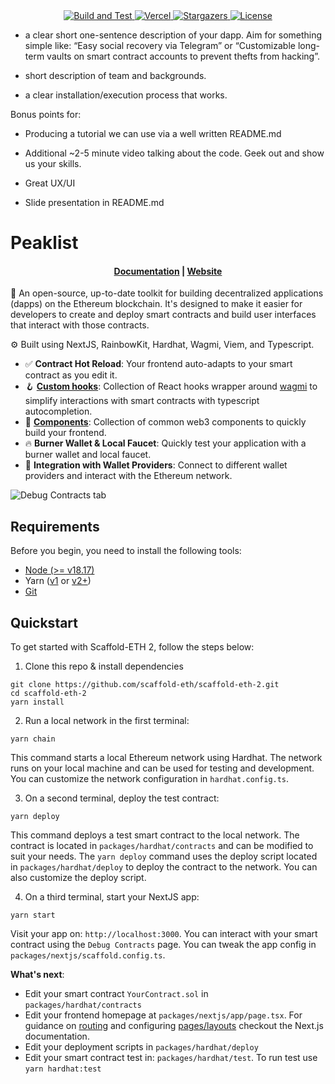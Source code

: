 <div align="center">
    <a href="https://github.com/harendra-shakya/peaklist/actions/workflows/lint.yaml">
        <img src="https://github.com/harendra-shakya/peaklist/actions/workflows/lint.yaml/badge.svg" alt="Build and Test">
    </a>
    <a href="https://peaklist-nextjs.vercel.app/">
        <img src="https://therealsujitk-vercel-badge.vercel.app/?app=peaklist-nextjs" alt="Vercel">
    </a>
    <a href="https://github.com/harendra-shakya/peaklist/stargazers">
        <img src="https://img.shields.io/github/stars/harendra-shakya/peaklist?label=Stars&logo=github" alt="Stargazers">
    </a>
    <a href="https://github.com/harendra-shakya/peaklist/blob/main/LICENSE">
        <img src="https://img.shields.io/github/license/harendra-shakya/peaklist?label=Licence&logo=gnu" alt="License">
    </a>
</div>

- a clear short one-sentence description of your dapp. Aim for something simple like: “Easy social recovery via Telegram” or “Customizable long-term vaults on smart contract accounts to prevent thefts from hacking”.

- short description of team and backgrounds.

- a clear installation/execution process that works.

Bonus points for:

- Producing a tutorial we can use via a well written README.md

- Additional ~2-5 minute video talking about the code. Geek out and show us your skills.

- Great UX/UI

- Slide presentation in README.md

# Peaklist

<h4 align="center">
  <a href="https://docs.scaffoldeth.io">Documentation</a> |
  <a href="https://scaffoldeth.io">Website</a>
</h4>

🧪 An open-source, up-to-date toolkit for building decentralized applications (dapps) on the Ethereum blockchain. It's designed to make it easier for developers to create and deploy smart contracts and build user interfaces that interact with those contracts.

⚙️ Built using NextJS, RainbowKit, Hardhat, Wagmi, Viem, and Typescript.

- ✅ **Contract Hot Reload**: Your frontend auto-adapts to your smart contract as you edit it.
- 🪝 **[Custom hooks](https://docs.scaffoldeth.io/hooks/)**: Collection of React hooks wrapper around [wagmi](https://wagmi.sh/) to simplify interactions with smart contracts with typescript autocompletion.
- 🧱 [**Components**](https://docs.scaffoldeth.io/components/): Collection of common web3 components to quickly build your frontend.
- 🔥 **Burner Wallet & Local Faucet**: Quickly test your application with a burner wallet and local faucet.
- 🔐 **Integration with Wallet Providers**: Connect to different wallet providers and interact with the Ethereum network.

![Debug Contracts tab](https://github.com/scaffold-eth/scaffold-eth-2/assets/55535804/b237af0c-5027-4849-a5c1-2e31495cccb1)

## Requirements

Before you begin, you need to install the following tools:

- [Node (>= v18.17)](https://nodejs.org/en/download/)
- Yarn ([v1](https://classic.yarnpkg.com/en/docs/install/) or [v2+](https://yarnpkg.com/getting-started/install))
- [Git](https://git-scm.com/downloads)

## Quickstart

To get started with Scaffold-ETH 2, follow the steps below:

1. Clone this repo & install dependencies

```
git clone https://github.com/scaffold-eth/scaffold-eth-2.git
cd scaffold-eth-2
yarn install
```

2. Run a local network in the first terminal:

```
yarn chain
```

This command starts a local Ethereum network using Hardhat. The network runs on your local machine and can be used for testing and development. You can customize the network configuration in `hardhat.config.ts`.

3. On a second terminal, deploy the test contract:

```
yarn deploy
```

This command deploys a test smart contract to the local network. The contract is located in `packages/hardhat/contracts` and can be modified to suit your needs. The `yarn deploy` command uses the deploy script located in `packages/hardhat/deploy` to deploy the contract to the network. You can also customize the deploy script.

4. On a third terminal, start your NextJS app:

```
yarn start
```

Visit your app on: `http://localhost:3000`. You can interact with your smart contract using the `Debug Contracts` page. You can tweak the app config in `packages/nextjs/scaffold.config.ts`.

**What's next**:

- Edit your smart contract `YourContract.sol` in `packages/hardhat/contracts`
- Edit your frontend homepage at `packages/nextjs/app/page.tsx`. For guidance on [routing](https://nextjs.org/docs/app/building-your-application/routing/defining-routes) and configuring [pages/layouts](https://nextjs.org/docs/app/building-your-application/routing/pages-and-layouts) checkout the Next.js documentation.
- Edit your deployment scripts in `packages/hardhat/deploy`
- Edit your smart contract test in: `packages/hardhat/test`. To run test use `yarn hardhat:test`
